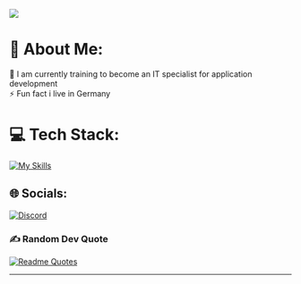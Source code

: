 [![](https://visitcount.itsvg.in/api?id=DevHarmonizer&icon=0&color=11)](https://visitcount.itsvg.in)

# 💫 About Me:
🌱 I am currently training to become an IT specialist for application development<br>⚡ Fun fact i live in Germany 

# 💻 Tech Stack:
[![My Skills](https://skillicons.dev/icons?i=java,css,git,js,html&theme=dark)](https://skillicons.dev)

## 🌐 Socials:
[![Discord](https://img.shields.io/badge/Discord-%237289DA.svg?logo=discord&logoColor=white)](https://discord.gg/https://discord.gg/zrdcmh2wax) 

### ✍️ Random Dev Quote
[![Readme Quotes](https://quotes-github-readme.vercel.app/api?type=horizontal)](https://github.com/piyushsuthar/github-readme-quotes)

---

  
<!-- Proudly created with GPRM ( https://gprm.itsvg.in ) -->
